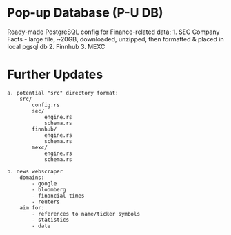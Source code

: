 # Pop-up Database (P-U DB)
Ready-made PostgreSQL config for Finance-related data;
	1. SEC Company Facts
        - large file, ~20GB, downloaded, unzipped, then formatted & placed in local pgsql db
    2. Finnhub
    3. MEXC

# Further Updates
    a. potential "src" directory format:
        src/
            config.rs
            sec/
                engine.rs
                schema.rs
            finnhub/
                engine.rs
                schema.rs
            mexc/
                engine.rs
                schema.rs

    b. news webscraper
        domains:
            - google
            - bloomberg
            - financial times
            - reuters
        aim for:
            - references to name/ticker symbols
            - statistics
            - date
